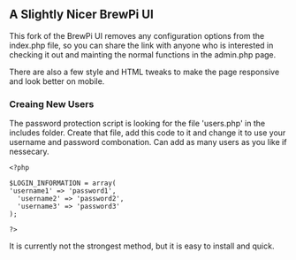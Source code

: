 ## A Slightly Nicer BrewPi UI

This fork of the BrewPi UI removes any configuration options from the index.php file, so you can share the link with anyone who is interested in checking it out and mainting the normal functions in the admin.php page.

There are also a few style and HTML tweaks to make the page responsive and look better on mobile.

### Creaing New Users

The password protection script is looking for the file 'users.php' in the includes folder. Create that file, add this code to it and change it to use your username and password combonation. Can add as many users as you like if nessecary.

	<?php
	
	$LOGIN_INFORMATION = array(
	'username1' => 'password1',
      'username2' => 'password2',
      'username3' => 'password3'
	);
	
	?>

It is currently not the strongest method, but it is easy to install and quick.

